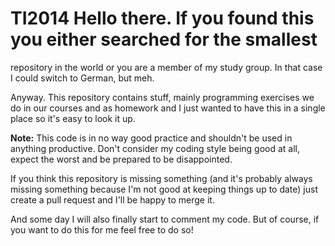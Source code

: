 # TI2014 Hello there. If you found this you either searched for the smallest
repository in the world or you are a member of my study group. In that case I
could switch to German, but meh.

Anyway. This repository contains stuff, mainly programming exercises we do in
our courses and as homework and I just wanted to have this in a single place so
it's easy to look it up.

**Note:** This code is in no way good practice and shouldn't be used in anything
productive. Don't consider my coding style being good at all, expect the worst
and be prepared to be disappointed.

If you think this repository is missing something (and it's probably always
missing something because I'm not good at keeping things up to date) just create
a pull request and I'll be happy to merge it.

And some day I will also finally start to comment my code. But of course, if you
want to do this for me feel free to do so!
